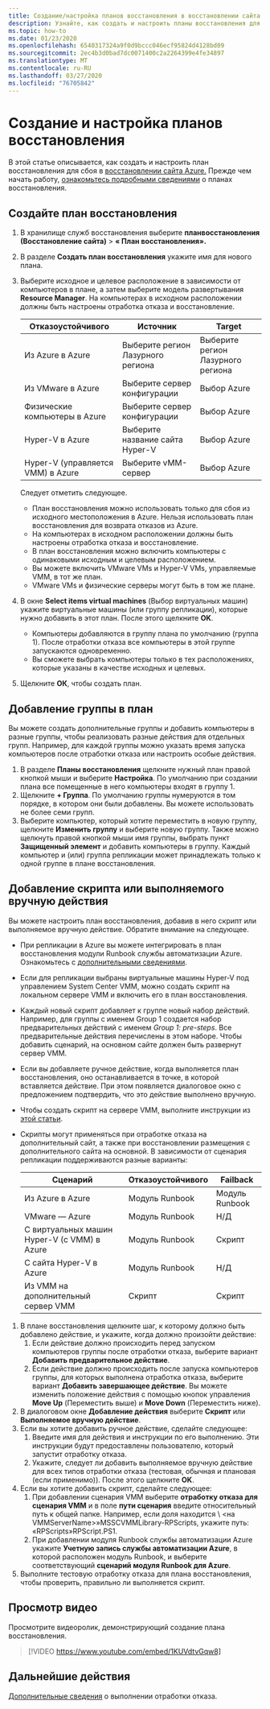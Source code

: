 ```yaml
---
title: Создание/настройка планов восстановления в восстановлении сайта Azure
description: Узнайте, как создать и настроить планы восстановления для аварийного восстановления с помощью службы Azure Site Recovery.
ms.topic: how-to
ms.date: 01/23/2020
ms.openlocfilehash: 6540317324a9f0d9bccc046ecf95824d4128bd09
ms.sourcegitcommit: 2ec4b3d0bad7dc0071400c2a2264399e4fe34897
ms.translationtype: MT
ms.contentlocale: ru-RU
ms.lasthandoff: 03/27/2020
ms.locfileid: "76705842"
---
```

# <a name="create-and-customize-recovery-plans"></a>Создание и настройка планов восстановления

В этой статье описывается, как создать и настроить план восстановления для сбоя в [восстановлении сайта Azure.](site-recovery-overview.md) Прежде чем начать работу, [ознакомьтесь подробными сведениями](recovery-plan-overview.md) о планах восстановления.

## <a name="create-a-recovery-plan"></a>Создайте план восстановления

1. В хранилище служб восстановления выберите **планвосстановления (Восстановление сайта)** > **« План восстановления».**
2. В разделе **Создать план восстановления** укажите имя для нового плана.
3. Выберите исходное и целевое расположение в зависимости от компьютеров в плане, а затем выберите модель развертывания **Resource Manager**. На компьютерах в исходном расположении должны быть настроены отработка отказа и восстановление. 

    **Отказоустойчивого** | **Источник** | **Target** 
   --- | --- | ---
   Из Azure в Azure | Выберите регион Лазурного региона | Выберите регион Лазурного региона
   Из VMware в Azure | Выберите сервер конфигурации | Выбор Azure
   Физические компьютеры в Azure | Выберите сервер конфигурации | Выбор Azure   
   Hyper-V в Azure | Выберите название сайта Hyper-V | Выбор Azure
   Hyper-V (управляется VMM) в Azure  | Выберите vMM-сервер | Выбор Azure
  
    Следует отметить следующее.
    -  План восстановления можно использовать только для сбоя из исходного местоположения в Azure. Нельзя использовать план восстановления для возврата отказов из Azure.
    - На компьютерах в исходном расположении должны быть настроены отработка отказа и восстановление. 
    - В план восстановления можно включить компьютеры с одинаковыми исходным и целевым расположением. 
    - Вы можете включить VMware VMs и Hyper-V VMs, управляемые VMM, в тот же план.
    - VMware VMs и физические серверы могут быть в том же плане.

4. В окне **Select items virtual machines** (Выбор виртуальных машин) укажите виртуальные машины (или группу репликации), которые нужно добавить в этот план. После этого щелкните **OK**.
    - Компьютеры добавляются в группу плана по умолчанию (группа 1). После отработки отказа все компьютеры в этой группе запускаются одновременно.
    - Вы сможете выбрать компьютеры только в тех расположениях, которые указаны в качестве исходных и целевых. 
5. Щелкните **ОК**, чтобы создать план.

## <a name="add-a-group-to-a-plan"></a>Добавление группы в план

Вы можете создать дополнительные группы и добавить компьютеры в разные группы, чтобы реализовать разные действия для отдельных групп. Например, для каждой группы можно указать время запуска компьютеров после отработки отказа или настроить особые действия.

1. В разделе **Планы восстановления** щелкните нужный план правой кнопкой мыши и выберите **Настройка**. По умолчанию при создании плана все помещенные в него компьютеры входят в группу 1.
2. Щелкните **+ Группа**. По умолчанию группы нумеруются в том порядке, в котором они были добавлены. Вы можете использовать не более семи групп.
3. Выберите компьютер, который хотите переместить в новую группу, щелкните **Изменить группу** и выберите новую группу. Также можно щелкнуть правой кнопкой мыши имя группы, выбрать пункт **Защищенный элемент** и добавить компьютеры в группу. Каждый компьютер и (или) группа репликации может принадлежать только к одной группе в плане восстановления.


## <a name="add-a-script-or-manual-action"></a>Добавление скрипта или выполняемого вручную действия

Вы можете настроить план восстановления, добавив в него скрипт или выполняемое вручную действие. Обратите внимание на следующее.

- При репликации в Azure вы можете интегрировать в план восстановления модули Runbook службы автоматизации Azure. Ознакомьтесь с [дополнительными сведениями](site-recovery-runbook-automation.md).
- Если для репликации выбраны виртуальные машины Hyper-V под управлением System Center VMM, можно создать скрипт на локальном сервере VMM и включить его в план восстановления.
- Каждый новый скрипт добавляет к группе новый набор действий. Например, для группы с именем Group 1 создается набор предварительных действий с именем *Group 1: pre-steps*. Все предварительные действия перечислены в этом наборе. Чтобы добавить сценарий, на основном сайте должен быть развернут сервер VMM.
- Если вы добавляете ручное действие, когда выполняется план восстановления, оно останавливается в точке, в которой вставляется действие. При этом появляется диалоговое окно с предложением подтвердить, что это действие выполнено вручную.
- Чтобы создать скрипт на сервере VMM, выполните инструкции из [этой статьи](hyper-v-vmm-recovery-script.md).
- Скрипты могут применяться при отработке отказа на дополнительный сайт, а также при восстановлении размещения с дополнительного сайта на основной. В зависимости от сценария репликации поддерживаются разные варианты:
    
    **Сценарий** | **Отказоустойчивого** | **Failback**
    --- | --- | --- 
    Из Azure в Azure  | Модуль Runbook | Модуль Runbook
    VMware — Azure | Модуль Runbook | Н/Д 
    С виртуальных машин Hyper-V (с VMM) в Azure | Модуль Runbook | Скрипт
    С сайта Hyper-V в Azure | Модуль Runbook | Н/Д
    Из VMM на дополнительный сервер VMM | Скрипт | Скрипт

1. В плане восстановления щелкните шаг, к которому должно быть добавлено действие, и укажите, когда должно произойти действие:
    1. Если действие должно происходить перед запуском компьютеров группы после отработки отказа, выберите вариант **Добавить предварительное действие**.
    1. Если действие должно происходить после запуска компьютеров группы, для которых выполнена отработка отказа, выберите вариант **Добавить завершающее действие**. Вы можете изменить положение действия с помощью кнопок управления **Move Up** (Переместить выше) и **Move Down** (Переместить ниже).
2. В диалоговом окне **Добавление действия** выберите **Скрипт** или **Выполняемое вручную действие**.
3. Если вы хотите добавить ручное действие, сделайте следующее:
    1. Введите имя для действия и инструкции по его выполнению. Эти инструкции будут предоставлены пользователю, который запустит отработку отказа.
    1. Укажите, следует ли добавить выполняемое вручную действие для всех типов отработки отказа (тестовая, обычная и плановая (если применимо)). После этого щелкните **OK**.
4. Если вы хотите добавить скрипт, сделайте следующее:
    1. При добавлении сценария VMM выберите **отработку отказа для сценария VMM** и в поле **пути сценария** введите относительный путь к общей папке. Например, если доля находится \\ \<на VMMServerName>»MSSCVMMLibrary-RPScripts, укажите путь: «RPScripts»RPScript.PS1.
    1. При добавлении модуля Runbook службы автоматизации Azure укажите **Учетную запись службы автоматизации Azure**, в которой расположен модуль Runbook, и выберите соответствующий **сценарий модуля Runbook для Azure**.
5. Выполните тестовую отработку отказа для плана восстановления, чтобы проверить, правильно ли выполняется скрипт.

## <a name="watch-a-video"></a>Просмотр видео

Просмотрите видеоролик, демонстрирующий создание плана восстановления.


> [!VIDEO https://www.youtube.com/embed/1KUVdtvGqw8]

## <a name="next-steps"></a>Дальнейшие действия

[Дополнительные сведения](site-recovery-failover.md) о выполнении отработки отказа.  

    
